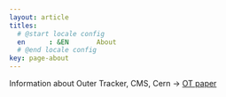 ```yaml
---
layout: article
titles:
  # @start locale config
  en      : &EN       About
  # @end locale config
key: page-about
---
```


Information about Outer Tracker, CMS, Cern &rarr; [OT paper](https://arxiv.org/pdf/1912.02061.pdf)